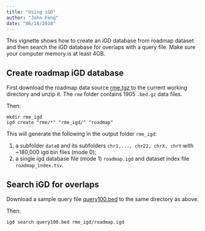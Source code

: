 ```yaml
---
title: "Using iGD"
author: "John Feng"
date: "06/18/2018"
---
```


This vignette shows how to create an iGD database from roadmap dataset and then search the iGD database for overlaps with a query file. Make sure your computer memory is at least 4GB.

## Create roadmap iGD database

First download the roadmap data source [rme.tgz](http://big.databio.org/igd/data) to the current working directory and unzip it. The `rme` folder contains 1905 `.bed.gz` data files.

Then:  
```
mkdir rme_igd
igd create "rme/*" "rme_igd/" "roadmap"
```

This will generate the following in the output folder `rme_igd`:
1. a subfolder `data0` and its subfolders `chr1,..., chr22, chrX, chrY` with ~180,000 igd bin files (mode 0); 
2. a single igd database file (mode 1) `roadmap.igd` and dataset index file `roadmap_index.tsv`.


## Search iGD for overlaps

Download a sample query file [query100.bed](http://big.databio.org/igd/data) to the same directory as above.
 
Then:
```
igd search query100.bed rme_igd/roadmap.igd
```

